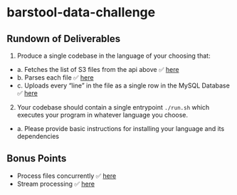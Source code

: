 # barstool-data-challenge
## Rundown of Deliverables

1. Produce a single codebase in the language of your choosing that:
- a. Fetches the list of S3 files from the api above :white_check_mark: [here](run.py#L122-L124)
- b. Parses each file :white_check_mark: [here](run.py#L64-L70)
- c. Uploads every “line” in the file as a single row in the MySQL Database :white_check_mark: [here](run.py#L85)
2. Your codebase should contain a single entrypoint `./run.sh` which executes your program in whatever language you choose.
- a. Please provide basic instructions for installing your language and its dependencies

## Bonus Points
- Process files concurrently :white_check_mark: [here](run.py#L132-L133)
- Stream processing :white_check_mark: [here](run.py#L52-L91)